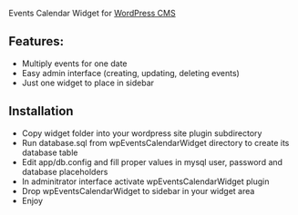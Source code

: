 Events Calendar Widget for <a href="http://wordpress.org/">WordPress CMS</a>

## Features:
 * Multiply events for one date
 * Easy admin interface (creating, updating, deleting events)
 * Just one widget to place in sidebar
 
 
## Installation
 * Copy widget folder into your wordpress site plugin subdirectory
 * Run database.sql from wpEventsCalendarWidget directory to create its database table
 * Edit app/db.config and fill proper values in mysql user, password and database placeholders
 * In adminitrator interface activate wpEventsCalendarWidget plugin
 * Drop wpEventsCalendarWidget to sidebar in your widget area
 * Enjoy
 